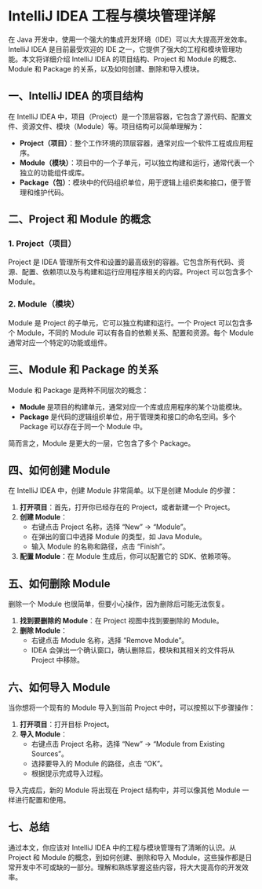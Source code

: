 # IntelliJ IDEA 工程与模块管理详解

在 Java 开发中，使用一个强大的集成开发环境（IDE）可以大大提高开发效率。IntelliJ IDEA 是目前最受欢迎的 IDE 之一，它提供了强大的工程和模块管理功能。本文将详细介绍 IntelliJ IDEA 的项目结构、Project 和 Module 的概念、Module 和 Package 的关系，以及如何创建、删除和导入模块。

## 一、IntelliJ IDEA 的项目结构

在 IntelliJ IDEA 中，项目（Project）是一个顶层容器，它包含了源代码、配置文件、资源文件、模块（Module）等。项目结构可以简单理解为：

- **Project（项目）**：整个工作环境的顶层容器，通常对应一个软件工程或应用程序。
- **Module（模块）**：项目中的一个子单元，可以独立构建和运行，通常代表一个独立的功能组件或库。
- **Package（包）**：模块中的代码组织单位，用于逻辑上组织类和接口，便于管理和维护代码。

## 二、Project 和 Module 的概念

### 1. Project（项目）
Project 是 IDEA 管理所有文件和设置的最高级别的容器。它包含所有代码、资源、配置、依赖项以及与构建和运行应用程序相关的内容。Project 可以包含多个 Module。

### 2. Module（模块）
Module 是 Project 的子单元，它可以独立构建和运行。一个 Project 可以包含多个 Module，不同的 Module 可以有各自的依赖关系、配置和资源。每个 Module 通常对应一个特定的功能或组件。

## 三、Module 和 Package 的关系

Module 和 Package 是两种不同层次的概念：

- **Module** 是项目的构建单元，通常对应一个库或应用程序的某个功能模块。
- **Package** 是代码的逻辑组织单位，用于管理类和接口的命名空间。多个 Package 可以存在于同一个 Module 中。

简而言之，Module 是更大的一层，它包含了多个 Package。

## 四、如何创建 Module

在 IntelliJ IDEA 中，创建 Module 非常简单。以下是创建 Module 的步骤：

1. **打开项目**：首先，打开你已经存在的 Project，或者新建一个 Project。
2. **创建 Module**：
    - 右键点击 Project 名称，选择 “New” -> “Module”。
    - 在弹出的窗口中选择 Module 的类型，如 Java Module。
    - 输入 Module 的名称和路径，点击 “Finish”。
3. **配置 Module**：在 Module 生成后，你可以配置它的 SDK、依赖项等。

## 五、如何删除 Module

删除一个 Module 也很简单，但要小心操作，因为删除后可能无法恢复。

1. **找到要删除的 Module**：在 Project 视图中找到要删除的 Module。
2. **删除 Module**：
    - 右键点击 Module 名称，选择 “Remove Module”。
    - IDEA 会弹出一个确认窗口，确认删除后，模块和其相关的文件将从 Project 中移除。

## 六、如何导入 Module

当你想将一个现有的 Module 导入到当前 Project 中时，可以按照以下步骤操作：

1. **打开项目**：打开目标 Project。
2. **导入 Module**：
    - 右键点击 Project 名称，选择 “New” -> “Module from Existing Sources”。
    - 选择要导入的 Module 的路径，点击 “OK”。
    - 根据提示完成导入过程。

导入完成后，新的 Module 将出现在 Project 结构中，并可以像其他 Module 一样进行配置和使用。

## 七、总结

通过本文，你应该对 IntelliJ IDEA 中的工程与模块管理有了清晰的认识。从 Project 和 Module 的概念，到如何创建、删除和导入 Module，这些操作都是日常开发中不可或缺的一部分。理解和熟练掌握这些内容，将大大提高你的开发效率。
